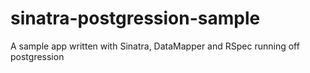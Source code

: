 sinatra-postgression-sample
===========================

A sample app written with Sinatra, DataMapper and RSpec running off postgression